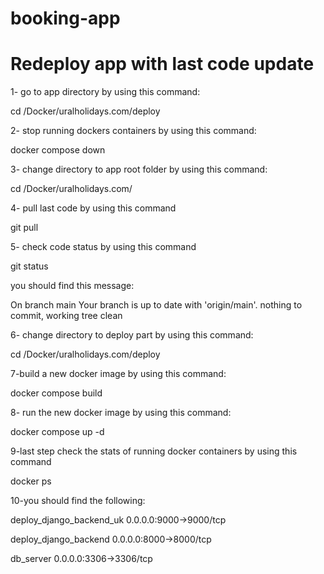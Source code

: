 # booking-app
# Redeploy app with last code update
1- go to app directory by using this command:

  cd /Docker/uralholidays.com/deploy 
  
2- stop running dockers containers by using this command:
  
   docker compose down

3- change directory to app root folder by using this command:

  cd /Docker/uralholidays.com/

4- pull last code by using this command 

  git pull

5- check code status by using this command 

  git status

you should find this message: 

  On branch main
  Your branch is up to date with 'origin/main'.
  nothing to commit, working tree clean

6- change directory to deploy part by using this command:

  cd /Docker/uralholidays.com/deploy

7-build a new docker image by using this command:

  docker compose build

8- run the new docker image by using this command:

  docker compose up -d

9-last step check the stats of running docker containers by using this command 

  docker ps

10-you should find the following:

  deploy_django_backend_uk	  0.0.0.0:9000->9000/tcp

  deploy_django_backend	0.0.0.0:8000->8000/tcp

  db_server	0.0.0.0:3306->3306/tcp
